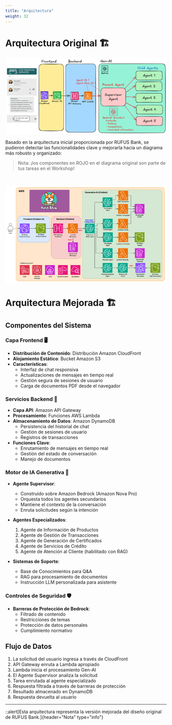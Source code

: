 ```yaml
---
title: "Arquitectura"
weight: 32
---
```


# Arquitectura Original 🏗️

![Arquitectura Original](/static/03-images/original-architecture-pending-items.png)

Basado en la arquitectura inicial proporcionada por RUFUS Bank, se pudieron detectar las funcionalidades clave y mejorarla hacia un diagrama más robusto y organizado:

> Nota: ¡los componentes en ROJO en el diagrama original son parte de tus tareas en el Workshop!

<br>

![Arquitectura Mejorada](/static/multi-agent-chatbot-fsi-v1.png)

# Arquitectura Mejorada 🏗️

## Componentes del Sistema

### Capa Frontend 🖥️

- **Distribución de Contenido**: Distribución Amazon CloudFront
- **Alojamiento Estático**: Bucket Amazon S3
- **Características**:
  - Interfaz de chat responsiva
  - Actualizaciones de mensajes en tiempo real
  - Gestión segura de sesiones de usuario
  - Carga de documentos PDF desde el navegador

### Servicios Backend 🔧

- **Capa API**: Amazon API Gateway
- **Procesamiento**: Funciones AWS Lambda
- **Almacenamiento de Datos**: Amazon DynamoDB
  - Persistencia del historial de chat
  - Gestión de sesiones de usuario
  - Registros de transacciones
- **Funciones Clave**:
  - Enrutamiento de mensajes en tiempo real
  - Gestión del estado de conversación
  - Manejo de documentos

### Motor de IA Generativa 🤖

- **Agente Supervisor**:

  - Construido sobre Amazon Bedrock (Amazon Nova Pro)
  - Orquesta todos los agentes secundarios
  - Mantiene el contexto de la conversación
  - Enruta solicitudes según la intención

- **Agentes Especializados**:

  1. Agente de Información de Productos
  2. Agente de Gestión de Transacciones
  3. Agente de Generación de Certificados
  4. Agente de Servicios de Crédito
  5. Agente de Atención al Cliente (habilitado con RAG)

- **Sistemas de Soporte**:
  - Base de Conocimientos para Q&A
  - RAG para procesamiento de documentos
  - Instrucción LLM personalizada para asistente

### Controles de Seguridad 🛡️

- **Barreras de Protección de Bedrock**:
  - Filtrado de contenido
  - Restricciones de temas
  - Protección de datos personales
  - Cumplimiento normativo

## Flujo de Datos

1. La solicitud del usuario ingresa a través de CloudFront
2. API Gateway enruta a Lambda apropiado
3. Lambda inicia el procesamiento Gen-AI
4. El Agente Supervisor analiza la solicitud
5. Tarea enrutada al agente especializado
6. Respuesta filtrada a través de barreras de protección
7. Resultado almacenado en DynamoDB
8. Respuesta devuelta al usuario

---

::alert[Esta arquitectura representa la versión mejorada del diseño original de RUFUS Bank.]{header="Nota" type="info"}
